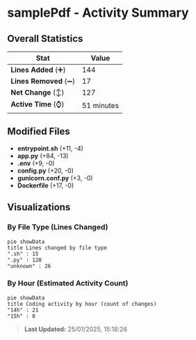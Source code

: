 # samplePdf - Activity Summary 

## Overall Statistics

| Stat                   | Value                                                             |
| ---------------------- | ----------------------------------------------------------------- |
| **Lines Added** (➕)   | 144                                          |
| **Lines Removed** (➖) | 17                                        |
| **Net Change** (↕)    | 127                |
| **Active Time** (⌚)   | 51 minutes |


## Modified Files
- **entrypoint.sh** (+11, -4)
- **app.py** (+84, -13)
- **.env** (+9, -0)
- **config.py** (+20, -0)
- **gunicorn.conf.py** (+3, -0)
- **Dockerfile** (+17, -0)

## Visualizations

### By File Type (Lines Changed)

```mermaid
pie showData
title Lines changed by file type
".sh" : 15
".py" : 120
"unknown" : 26
```

### By Hour (Estimated Activity Count)

```mermaid
pie showData
title Coding activity by hour (count of changes)
"14h" : 21
"15h" : 8
```


> **Last Updated:** 25/01/2025, 15:18:26
